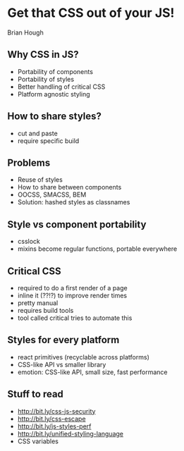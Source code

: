 # Get that CSS out of your JS!
Brian Hough

## Why CSS in JS?
- Portability of components
- Portability of styles
- Better handling of critical CSS
- Platform agnostic styling

## How to share styles?
- cut and paste
- require specific build

## Problems
- Reuse of styles
- How to share between components
- OOCSS, SMACSS, BEM
- Solution: hashed styles as classnames

## Style vs component portability
- csslock
- mixins become regular functions, portable everywhere

## Critical CSS
- required to do a first render of a page
- inline it (??!?) to improve render times
- pretty manual
- requires build tools
- tool called critical tries to automate this

## Styles for every platform
- react primitives (recyclable across platforms)
- CSS-like API vs smaller library
- emotion: CSS-like API, small size, fast performance

## Stuff to read
- http://bit.ly/css-js-security
- http://bit.ly/css-escape
- http://bit.ly/js-styles-perf
- http://bit.ly/unified-styling-language
- CSS variables
